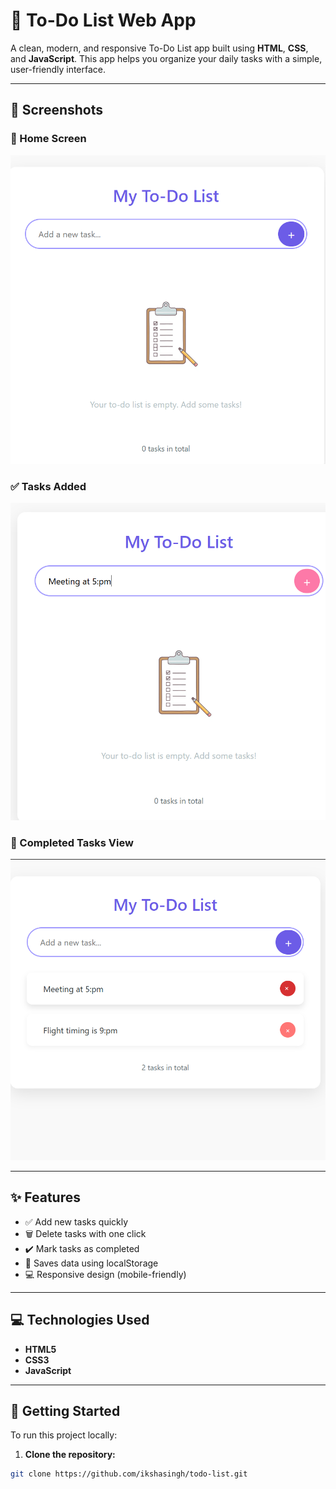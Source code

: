 # 📝 To-Do List Web App

A clean, modern, and responsive To-Do List app built using **HTML**, **CSS**, and **JavaScript**. This app helps you organize your daily tasks with a simple, user-friendly interface.

---

## 📸 Screenshots

### 📍 Home Screen
![Screenshot 1](./photo1.png)

### ✅ Tasks Added
![Screenshot 2](./photo2.png)

### 🌙 Completed Tasks View
![Screenshot 3](./photo3.png)

---

## ✨ Features

- ✅ Add new tasks quickly
- 🗑️ Delete tasks with one click
- ✔️ Mark tasks as completed
- 💾 Saves data using localStorage
- 💻 Responsive design (mobile-friendly)

---

## 💻 Technologies Used

- **HTML5**
- **CSS3**
- **JavaScript**

---

## 🚀 Getting Started

To run this project locally:

1. **Clone the repository:**
```bash
git clone https://github.com/ikshasingh/todo-list.git

